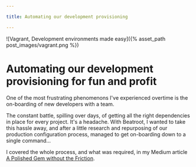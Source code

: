 ```yaml
---

title: Automating our development provisioning

---
```


![Vagrant, Development environments made easy]({% asset_path post_images/vagrant.png %})

# Automating our development provisioning for fun and profit

One of the most frustrating phenomenons I've experienced overtime is the on-boarding of new developers with a team.

The constant battle, spilling over days, of getting all the right dependencies in place for every project. It's a headache. With Beatroot, I wanted to take this hassle away, and after a little research and repurposing of our production configuration process, managed to get on-boarding down to a single command...

I covered the whole process, and what was required, in my Medium article [A Polished Gem without the Friction](https://medium.com/@chrsgrrtt/a-polished-gem-without-the-friction-8e3252885fdd).
